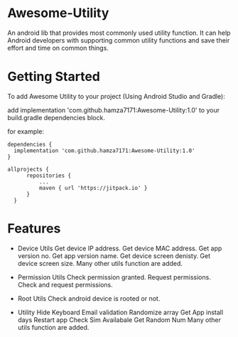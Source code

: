 # Awesome-Utility
An android lib that provides most commonly used utility function. It can help Android developers with supporting common utility functions and save their effort and time on common things.


# Getting Started

To add Awesome Utility to your project (Using Android Studio and Gradle): 

  add implementation 'com.github.hamza7171:Awesome-Utility:1.0' to your build.gradle dependencies block.
  
  for example:
  
  ```
  dependencies {
    implementation 'com.github.hamza7171:Awesome-Utility:1.0'
  }
  ```
  
  ```
  allprojects {
		repositories {
			...
			maven { url 'https://jitpack.io' }
		}
	}
  ```

# Features
- Device Utils
  Get device IP address.
  Get device MAC address.
  Get app version no.
  Get app version name.
  Get device screen denisty.
  Get device screen size.
  Many other utils function are added.
  
- Permission Utils
  Check permission granted.
  Request permissions.
  Check and request permissions.
  
- Root Utils
  Check android device is rooted or not.
  
- Utility
  Hide Keyboard
  Email validation
  Randomize array
  Get App install days
  Restart app
  Check Sim Availabale
  Get Random Num
  Many other utils function are added.


